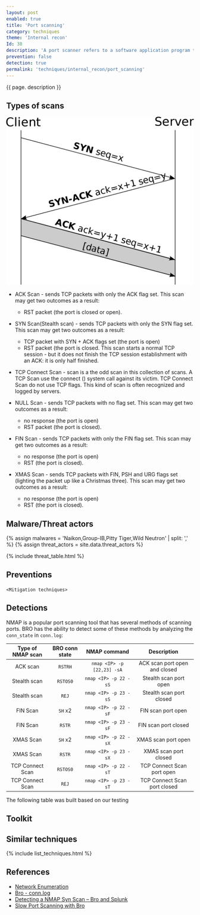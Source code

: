 ```yaml
---
layout: post
enabled: true
title: 'Port scanning'
category: techniques
theme: 'Internal recon'
Id: 38
description: 'A port scanner refers to a software application program that scans a server for open ports. It enables auditors and network administrators to examine network security while attackers and hackers use it to identify open ports for exploiting and/or running malicious services on a host computer or server.'
prevention: false
detection: true
permalink: 'techniques/internal_recon/port_scanning'
---
```

{{ page. description }}

## Types of scans

![TCP handshake](/assets/images/tcp-handshake.png)

* ACK Scan - sends TCP packets with only the ACK flag set. This scan may get two outcomes as a result:
  * RST packet (the port is closed or open).

* SYN Scan(Stealth scan) - sends TCP packets with only the SYN flag set. This scan may get two outcomes as a result:
  * TCP packet with SYN + ACK flags set (the port is open)
  * RST packet (the port is closed. This scan starts a normal TCP session - but it does not finish the TCP session establishment with an ACK: it is only half finished.

* TCP Connect Scan - scan is a the odd scan in this collection of scans. A TCP Scan use the connect () system call against its victim. TCP Connect Scan do not use TCP flags. This kind of scan is often recognized and logged by servers.

* NULL Scan - sends TCP packets with no flag set. This scan may get two outcomes as a result:
  * no response (the port is open)
  * RST packet (the port is closed).

* FIN Scan - sends TCP packets with only the FIN flag set. This scan may get two outcomes as a result:
  * no response (the port is open)
  * RST (the port is closed).

* XMAS Scan - sends TCP packets with FIN, PSH and URG flags set (lighting the packet up like a Christmas three). This scan may get two outcomes as a result:
  * no response (the port is open)
  * RST (the port is closed).

## Malware/Threat actors

<!-- Threat actors table -->
{% assign malwares = 'Naikon,Group-IB,Pitty Tiger,Wild Neutron' | split: ',' %}
{% assign threat_actors = site.data.threat_actors %}

{% include threat_table.html %}

## Preventions

`<Mitigation techniques>`

## Detections

NMAP is a popular port scanning tool that has several methods of scanning ports. BRO has the ability to detect some of these methods by analyzing the `conn_state` in `conn.log`:

| Type of NMAP scan | BRO conn state | NMAP command | Description |
| :--: | :--: | :--: | :--: |
| ACK scan | `RSTRH` | `nmap <IP> -p [22,23] -sA` | ACK scan port open and closed |
| Stealth scan | `RSTOS0` | `nmap <IP> -p 22 -sS` | Stealth scan port open |
| Stealth scan | `REJ` | `nmap <IP> -p 23 -sS` | Stealth scan port closed |
| FIN Scan | `SH` x2 | `nmap <IP> -p 22 -sF` | FIN scan port open |
| FIN Scan | `RSTR` | `nmap <IP> -p 23 -sF` | FIN scan port closed |
| XMAS Scan | `SH` x2 | `nmap <IP> -p 22 -sX` | XMAS scan port open |
| XMAS Scan | `RSTR` | `nmap <IP> -p 23 -sX` | XMAS scan port closed |
| TCP Connect Scan | `RSTOS0` | `nmap <IP> -p 22 -sT` | TCP Connect Scan port open |
| TCP Connect Scan | `REJ` | `nmap <IP> -p 23 -sT` | TCP Connect Scan port closed |
The following table was built based on our testing


## Toolkit

## Similar techniques

{% include list_techniques.html %}


## References

* [Network Enumeration](https://www.techopedia.com/definition/25405/network-enumeration)
* [Bro - conn.log](https://docs.zeek.org/en/stable/scripts/base/protocols/conn/main.bro.html#type-Conn::Info)
* [Detecting a NMAP Syn Scan – Bro and Splunk](https://area1337.com/detecting-nmap-syn-scan-bro-splunk/)
* [Slow Port Scanning with Bro](https://brage.bibsys.no/xmlui/bitstream/handle/11250/144028/RLarsen_2013.pdf?sequence=1)
